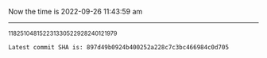 Now the time is 2022-09-26 11:43:59 am

---

<small>118251048152231330522928240121979</small>

```txt
Latest commit SHA is: 897d49b0924b400252a228c7c3bc466984c0d705
```
